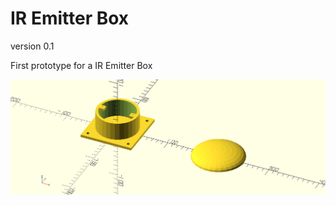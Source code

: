 # IR Emitter Box
version 0.1

First prototype for a IR Emitter Box

![prototype](./ir_emitter_box.png)
